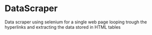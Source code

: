 # DataScraper
Data scraper using selenium for a single web page looping trough the hyperlinks and extracting the data stored in HTML tables
